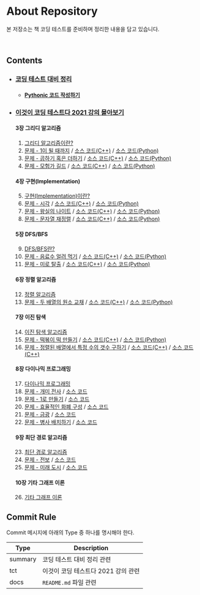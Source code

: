 # About Repository

본 저장소는 책 코딩 테스트를 준비하며 정리한 내용을 담고 있습니다.

<br/>

## Contents  

- ### [코딩 테스트 대비 정리](https://distinct-bulb-c95.notion.site/654d66e30cd7425b811ff08b3b36bf47)

  - #### [Pythonic 코드 작성하기](summary/pythonic)
- ### [이것이 코딩 테스트다 2021 강의 몰아보기](https://youtube.com/playlist?list=PLRx0vPvlEmdAghTr5mXQxGpHjWqSz0dgC)

    #### 3장 그리디 알고리즘

    1. [그리디 알고리즘이란?](https://distinct-bulb-c95.notion.site/3-afb606ff1f9a422ea33e4c36bb88bcbc)
    2. [문제 - 1이 될 때까지](https://distinct-bulb-c95.notion.site/1-01debe4722fe4e6a9ef407311395336d) / [소스 코드(C++)](this_is_coding_test/3-greedy/until_1.cpp) / [소스 코드(Python)](this_is_coding_test/3-greedy/until_1.py)
    3. [문제 - 곱하기 혹은 더하기](https://distinct-bulb-c95.notion.site/98fa27afe0844b8a91690d0975268183) / [소스 코드(C++)](this_is_coding_test/3-greedy/multiple_or_add.cpp) / [소스 코드(Python)](this_is_coding_test/3-greedy/multiple_or_add.py)
    4. [문제 - 모험가 길드](https://distinct-bulb-c95.notion.site/850bc603b79e4239b5b12a357c376072) / [소스 코드(C++)](this_is_coding_test/3-greedy/adventurer_guild.cpp) / [소스 코드(Python)](this_is_coding_test/3-greedy/adventurer_guild.py)

    #### 4장 구현(Implementation)

    5. [구현(Implementation)이란?](https://distinct-bulb-c95.notion.site/4-Implementation-957964c8dbe240738414eb93e94c4c90)
    6. [문제 - 시각](https://distinct-bulb-c95.notion.site/c6d29eb9ea034516999e4deea91a6b00) / [소스 코드(C++)](this_is_coding_test/4-implementation/time.cpp) / [소스 코드(Python)](this_is_coding_test/4-implementation/time.py)
    7. [문제 - 왕실의 나이트](https://distinct-bulb-c95.notion.site/3920ad456e844623b1b301f8dd01b359) / [소스 코드(C++)](this_is_coding_test/4-implementation/knight.cpp) / [소스 코드(Python)](this_is_coding_test/4-implementation/knight.py)
    8. [문제 - 문자열 재정렬](https://distinct-bulb-c95.notion.site/f25f5a1b30fe45efbb1e7adf04037843) / [소스 코드(C++)](this_is_coding_test/4-implementation/string_sort.cpp) / [소스 코드(Python)](this_is_coding_test/4-implementation/string_sort.py)

    #### 5장 DFS/BFS

    9. [DFS/BFS란?](https://distinct-bulb-c95.notion.site/5-DFS-BFS-bb058bbc5c3f49fbb72f2a5919f7d6be)
    10. [문제 - 음료수 얼려 먹기](https://distinct-bulb-c95.notion.site/1b0a7c70c79642189ed9a419dd313b94) / [소스 코드(C++)](this_is_coding_test/5-dfs_bfs/ice_juice.cpp) / [소스 코드(Python)](this_is_coding_test/5-dfs_bfs/ice_juice.py)
    11. [문제 - 미로 탈출](https://distinct-bulb-c95.notion.site/dde9fd024c6c41d89ec591aacd126dc0) / [소스 코드(C++)](this_is_coding_test/5-dfs_bfs/maze.cpp) / [소스 코드(Python)](this_is_coding_test/5-dfs_bfs/maze.py)

    #### 6장 정렬 알고리즘

    12. [정렬 알고리즘](https://distinct-bulb-c95.notion.site/6-52ee44cf18af461ebadaee90471a336e)
    13. [문제 - 두 배열의 원소 교채](https://distinct-bulb-c95.notion.site/7748ca7a1be24a69b6f869a249d21942) / [소스 코드(C++)](this_is_coding_test/6-sort/replacement.cpp) / [소스 코드(Python)](this_is_coding_test/6-sort/replacement.py)

    #### 7장 이진 탐색

    14. [이진 탐색 알고리즘](https://distinct-bulb-c95.notion.site/7-bb4049fbad8745dcab43686d4dde9d32)
    15. [문제 - 떡볶이 떡 만들기](https://distinct-bulb-c95.notion.site/940b7a3393b64588836a9e95afa41032) / [소스 코드(C++)](this_is_coding_test/7-binary_search/slicing_cake.cpp) / [소스 코드(Python)](this_is_coding_test/7-binary_search/slicing_cake.py)
    16. [문제 - 정렬된 배열에서 특정 수의 갯수 구하기](https://distinct-bulb-c95.notion.site/94fd77204f544291b11660d53bd9bcf1) / [소스 코드(C++)](this_is_coding_test/7-binary_search/find_count.cpp) / [소스 코드(C++)](this_is_coding_test/7-binary_search/find_count.py)

    #### 8장 다이나믹 프로그래밍

    17. [다이나믹 프로그래밍](https://distinct-bulb-c95.notion.site/8-9eaa8505ee344dea8a6d7452c76d8eef)
    18. [문제 - 개미 전사](https://distinct-bulb-c95.notion.site/f2a3057789f246d5bc240f5e10a429c0) / [소스 코드](this_is_coding_test/8-dynamic_programming/ant_warrior.cpp)
    19. [문제 - 1로 만들기](https://distinct-bulb-c95.notion.site/1-81b43e00a98a4b6dad7e271c4a92758e) / [소스 코드](this_is_coding_test/8-dynamic_programming/make_one.cpp)
    20. [문제 - 효율적인 화폐 구성](https://distinct-bulb-c95.notion.site/e7f3a84a976c49edad9c4da8b549e749) / [소스 코드](this_is_coding_test/8-dynamic_programming/make_bill.cpp)
    21. [문제 - 금광](https://distinct-bulb-c95.notion.site/bbb1423243ad40aaa5e81caad240813f) / [소스 코드](this_is_coding_test/8-dynamic_programming/get_gold.cpp)
    22. [문제 - 병사 배치하기](https://distinct-bulb-c95.notion.site/26bdb73a2b1742e7a7d79a66074679e8) / [소스 코드](this_is_coding_test/8-dynamic_programming/put_soldier.cpp)

    #### 9장 최단 경로 알고리즘

    23. [최단 경로 알고리즘](https://distinct-bulb-c95.notion.site/9-b837a6da313d4558b2f8e10f8c9f1c1e)
    24. [문제 - 전보](https://distinct-bulb-c95.notion.site/9771258d2826427895b8127b9ac00aba) / [소스 코드](this_is_coding_test/9-shortest_path_algorithm/telegram.cpp)
    25. [문제 - 미래 도시](https://distinct-bulb-c95.notion.site/91fa196c087347a18b8426418377649d) / [소스 코드](this_is_coding_test/9-shortest_path_algorithm/future_city.cpp)

    #### 10장 기타 그래프 이론
    26. [기타 그래프 이론](https://distinct-bulb-c95.notion.site/10-3d580bfd5292408bb949511ac7a9ea8b)

## Commit Rule

Commit 메시지에 아래의 Type 중 하나를 명시해야 한다.

|Type|Description|
|----|-----------|
|summary|코딩 테스트 대비 정리 관련|
|tct|이것이 코딩 테스트다 2021 강의 관련|
|docs|`README.md` 파일 관련|
